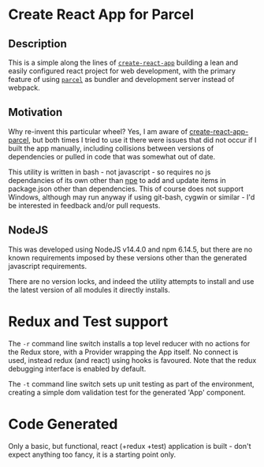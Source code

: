 # Create React App for Parcel

## Description
This is a simple along the lines of [`create-react-app`](https://create-react-app.dev/docs/deployment) building a lean and easily configured react project for web development, with the primary feature of using [`parcel`](https://parceljs.org) as bundler and development server instead of webpack.

## Motivation
Why re-invent this particular wheel?
Yes, I am aware of [create-react-app-parcel](https://www.npmjs.com/package/create-react-app-parcel), but both times I tried to use it there were issues that did not occur if I built the app manually, including collisions between versions of dependencies or pulled in code that was somewhat out of date.

This utility is written in bash - not javascript - so requires no js dependancies of its own other than [npe](https://www.npmjs.com/package/npe) to add and update items in package.json other than dependencies. This of course does not support Windows, although may run anyway if using git-bash, cygwin or similar - I'd be interested in feedback and/or pull requests.

## NodeJS
This was developed using NodeJS v14.4.0 and npm 6.14.5, but there are no known requirements imposed by these versions other than the generated javascript requirements.

There are no version locks, and indeed the utility attempts to install and use the latest version of all modules it directly installs.

# Redux and Test support
The `-r` command line switch installs a top level reducer with no actions for the Redux store, with a Provider wrapping the App itself. No connect is used, instead redux (and react) using hooks is favoured. Note that the redux debugging interface is enabled by default.

The `-t` command line switch sets up unit testing as part of the environment, creating a simple dom validation test for the generated 'App' component.

# Code Generated
Only a basic, but functional, react (+redux +test) application is built - don't expect anything too fancy, it is a starting point only.
